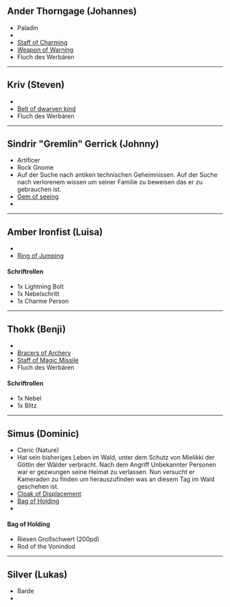 ## Ander Thorngage (Johannes)
- Paladin
- 
- [Staff of Charming](Effekte/Ausrüstung#Staff%20of%20Charming) 
- [Weapon of Warning](Effekte/Ausrüstung.md#Weapon%20of%20Warning) 
- Fluch des Werbären


---
## Kriv (Steven)
- 
- [Belt of dwarven kind](Effekte/Ausrüstung#Belt%20of%20dwarven%20kind) 
- Fluch des Werbären

---
## Sindrir "Gremlin" Gerrick (Johnny)
- Artificer
- Rock Gnome
- Auf der Suche nach antiken technischen Geheimnissen. Auf der Suche nach verlorenem wissen um seiner Familie zu beweisen das er zu gebrauchen ist.
- [Gem of seeing](Effekte/Ausrüstung#Gem%20of%20Seeing) 
- 
---
## Amber Ironfist (Luisa)
- 
- [Ring of Jumping](Effekte/Ausrüstung.md#Ring%20of%20Jumping) 
#### Schriftrollen
- 1x Lightning Bolt
- 1x Nebelschritt
- 1x Charme Person

---
## Thokk (Benji)
- 
- [Bracers of Archery](Effekte/Ausrüstung.md#Bracers%20of%20Archery) 
- [Staff of Magic Missile](Effekte/Ausrüstung#Staff%20of%20Magic%20Missile) 
- Fluch des Werbären
#### Schriftrollen
- 1x Nebel
- 1x Blitz

---
## Simus (Dominic)
- Cleric (Nature)
- Hat sein bisheriges Leben im Wald, unter dem Schutz von Mielikki der Göttin der Wälder verbracht. Nach dem Angriff Unbekannter Personen war er gezwungen seine Heimat zu verlassen. Nun versucht er Kameraden zu finden um herauszufinden was an diesem Tag im Wald geschehen ist.
- [Cloak of Displacement](Effekte/Ausrüstung.md#Cloak%20of%20Displacement) 
- [Bag of Holding](Effekte/Ausrüstung#Bag%20of%20Holding) 
- 
#### Bag of Holding
- Riesen Großschwert (200pd)
- Rod of the Vonindod

---
## Silver (Lukas)
- Barde
- 